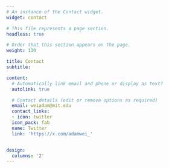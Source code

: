 ```yaml
---
# An instance of the Contact widget.
widget: contact

# This file represents a page section.
headless: true

# Order that this section appears on the page.
weight: 130

title: Contact
subtitle:

content:
  # Automatically link email and phone or display as text?
  autolink: true

  # Contact details (edit or remove options as required)
  email: weiadam@mit.edu
  contact_links:
  - icon: twitter
  icon_pack: fab
  name: Twitter
  link: 'https://x.com/adamwei_'


design:
  columns: '2'
---
```

